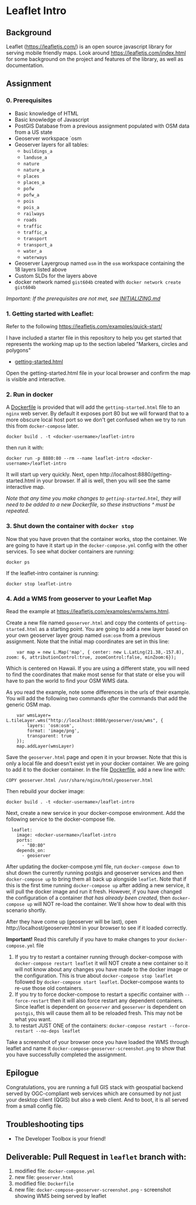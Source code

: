 # Leaflet Intro

## Background
Leaflet (https://leafletjs.com/) is an open source javascript library for serving mobile friendly maps. Look around https://leafletjs.com/index.html for some background on the project and features of the library, as well as documentation. 

## Assignment

### 0. Prerequisites
- Basic knowledge of HTML
- Basic knowledge of Javascript
- PostGIS Database from a previous assignment populated with OSM data from a US state
- Geoserver workspace `osm
- Geoserver layers for all tables:
  - `buildings_a`
  - `landuse_a`
  - `nature`
  - `nature_a`
  - `places`
  - `places_a`
  - `pofw`
  - `pofw_a`
  - `pois`
  - `pois_a`
  - `railways`
  - `roads`
  - `traffic`
  - `traffic_a`
  - `transport`
  - `transport_a`
  - `water_a`
  - `waterways`
- Geoserver Layergroup named `osm` in the `osm` workspace containing the 18 layers listed above
- Custom SLDs for the layers above
- docker network named `gist604b` created with `docker network create gist604b`

_Important: If the prerequisites are not met, see [INITIALIZING.md](INITIALIZING.md)_

### 1. Getting started with Leaflet:
Refer to the following 
https://leafletjs.com/examples/quick-start/

I have included a starter file in this repository to help you get started that represents the working map up to the section labeled "Markers, circles and polygons"

- [getting-started.html](getting-started.html)

Open the getting-started.html file in your local browser and confirm the map is visible and interactive.

### 2. Run in docker

A [Dockerfile](Dockerfile) is provided that will add the `getting-started.html` file to an `nginx` web server. By default it exposes port 80 but we will forward that to a more obscure local host port so we don't get confused when we try to run this from `docker-compose` later. 
```
docker build . -t <docker-usermame>/leaflet-intro
```
then run it with:
```
docker run -p 8880:80 --rm --name leaflet-intro <docker-username>/leaflet-intro
```
It will start up very quickly. Next, open http://localhost:8880/getting-started.html in your browser. If all is well, then you will see the same interactive map.

_Note that any time you make changes to `getting-started.html`, they will need to be added to a new Dockerfile, so these instructions ^ must be repeated._ 

### 3. Shut down the container with `docker stop`
Now that you have proven that the container works, stop the container. We are going to have it start up in the `docker-compose.yml` config with the other services. To see what docker containers are running:
```
docker ps
```
If the leaflet-intro container is running:
```
docker stop leaflet-intro
```

### 4. Add a WMS from geoserver to your Leaflet Map

Read the example at https://leafletjs.com/examples/wms/wms.html.

Create a new file named `geoserver.html` and copy the contents of `getting-started.html` as a starting point. You are going to add a new layer based on your own geoserver layer group named `osm:osm` from a previous assignment. Note that the initial map coordinates are set in this line:
```
    var map = new L.Map('map', { center: new L.LatLng(21.38,-157.8), zoom: 6, attributionControl:true, zoomControl:false, minZoom:6});  
```
Which is centered on Hawaii. If you are using a different state, you will need to find the coordinates that make most sense for that state or else you will have to pan the world to find your OSM WMS data.

As you read the example, note some differences in the urls of their example. You will add the following two commands _after_ the commands that add the generic OSM map.

```
    var wmsLayer= L.tileLayer.wms("http://localhost:8080/geoserver/osm/wms", {
        layers: 'osm:osm',
        format: 'image/png',
        transparent: true
    });
    map.addLayer(wmsLayer)
```  

Save the `geoserver.html` page and open it in your browser. Note that this is only a local file and doesn't exist yet in your docker container. We are going to add it to the docker container. In the file [Dockerfile](Dockerfile), add a new line with:
```
COPY geoserver.html /usr/share/nginx/html/geoserver.html
```
Then rebuild your docker image:
```
docker build . -t <docker-usermame>/leaflet-intro
```
Next, create a new service in your docker-compose environment. Add the following service to the docker-compose file. 
```
  leaflet:
    image: <docker-usermame>/leaflet-intro
    ports:
      - "80:80"
    depends_on:
      - geoserver
 ```
After updating the docker-compose.yml file, run `docker-compose down` to shut down the currently running postgis and geoserver services and then `docker-compose up` to bring them all back up alongside `leaflet`. Note that if this is the first time running `docker-compose up` after adding a new service, it will pull the docker image and run it fresh. However, if you have changed the configuration of a container _that has already been created_, then `docker-compose up` will NOT re-load the container. We'll show how to deal with this scenario shortly.

After they have come up (geoserver will be last), open http://localhost/geoserver.html in your browser to see if it loaded correctly.

**Important!** Read this carefully if you have to make changes to your `docker-compose.yml` file
1) If you try to restart a container running through docker-compose with `docker-compose restart leaflet` it will NOT create a new container so it will not know about any changes you have made to the docker image or the configuration. This is true about `docker-compose stop leaflet` followed by `docker-compose start leaflet`. Docker-compose wants to re-use those old containers.
2) If you try to force docker-compose to restart a specific container with `--force-restart` then it will also force restart any dependent containers. Since leaflet is dependent on `geoserver` and `geoserver` is dependent on `postgis`, this will cause them all to be reloaded fresh. This may not be what you want.
3) to restart JUST ONE of the containers: ```docker-compose restart --force-restart --no-deps leaflet```

Take a screenshot of your browser once you have loaded the WMS through leaflet and name it `docker-compose-geoserver-screenshot.png` to show that you have successfully completed the assignment.

## Epilogue
Congratulations, you are running  a full GIS stack with geospatial backend served by OGC-compliant web services which are consumed by not just your desktop client (QGIS) but also a web client. And to boot, it is all served from a small config file.

## Troubleshooting tips
- The Developer Toolbox is your friend!

## Deliverable: Pull Request in `leaflet` branch with:
1) modified file: `docker-compose.yml`
2) new file: `geoserver.html`
3) modified file: `Dockerfile`
4) new file: `docker-compose-geoserver-screenshot.png` - screenshot showing WMS being served by leaflet 
